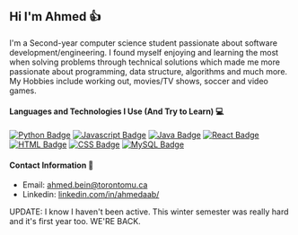 ## Hi I'm Ahmed 👍
<!-- <img src="https://user-images.githubusercontent.com/1303154/88677602-1635ba80-d120-11ea-84d8-d263ba5fc3c0.gif" width="28px" alt="hi"> -->

I'm a Second-year computer science student passionate about software development/engineering. I found myself enjoying and learning the most when solving problems through technical solutions which made me more passionate about programming, data structure, algorithms and much more. My Hobbies include working out, movies/TV shows, soccer and video games.



#### Languages and Technologies I Use (And Try to Learn) 💻
[![Python Badge](https://img.shields.io/badge/python%20-%2314354C.svg?&style=for-the-badge&logo=python&logoColor=white)](#)
[![Javascript Badge](https://img.shields.io/badge/javascript%20-%23323330.svg?&style=for-the-badge&logo=javascript&logoColor=%23F7DF1E)](#)
[![Java Badge](https://img.shields.io/badge/Java-ED8B00?style=for-the-badge&logo=openjdk&logoColor=white)](#) 
[![React Badge](https://img.shields.io/badge/react%20-%2320232a.svg?&style=for-the-badge&logo=react&logoColor=%2361DAFB)](#) 
[![HTML Badge](https://img.shields.io/badge/html5%20-%23E34F26.svg?&style=for-the-badge&logo=html5&logoColor=white)](#)
[![CSS Badge](https://img.shields.io/badge/css3%20-%231572B6.svg?&style=for-the-badge&logo=css3&logoColor=white)](#)
[![MySQL Badge](https://img.shields.io/badge/mysql-%2300f.svg?&style=for-the-badge&logo=mysql&logoColor=white)](#)


#### Contact Information 🔰
- Email: <a href="mailto:ahmed.bein@torontomu.ca">ahmed.bein@torontomu.ca</a> 
- Linkedin: [linkedin.com/in/ahmedaab/](https://www.linkedin.com/in/ahmedaab/)

UPDATE: I know I haven't been active. This winter semester was really hard and it's first year too. WE'RE BACK.
<!--
#### Currently Doing...
- Final Exams...
--!>

<!--
Secret Message: Do you have any movies/tv shows you would like to recommend? Send an email!
--!>
